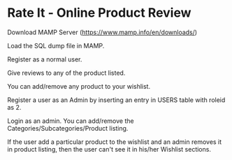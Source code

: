 # Rate It - Online Product Review

Download MAMP Server (https://www.mamp.info/en/downloads/)

Load the SQL dump file in MAMP.

Register as a normal user.

Give reviews to any of the product listed.

You can add/remove any product to your wishlist.

Register a user as an Admin by inserting an entry in USERS table with roleid as 2.

Login as an admin. You can add/remove the Categories/Subcategories/Product listing.

If the user add a particular product to the wishlist and an admin removes it in product listing, then the user can't see it in his/her Wishlist sections.